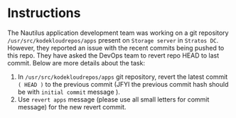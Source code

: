 # Instructions

The Nautilus application development team was working on a git repository `/usr/src/kodekloudrepos/apps` present on `Storage server` in `Stratos DC`.
However, they reported an issue with the recent commits being pushed to this repo. They have asked the DevOps team to revert repo HEAD to last 
commit. Below are more details about the task:

1. In `/usr/src/kodekloudrepos/apps`  git repository, revert the latest commit `( HEAD )` to the previous commit (JFYI the previous commit hash should be with `initial commit` message ).
2. Use `revert apps` message (please use all small letters for commit message) for the new revert commit.

